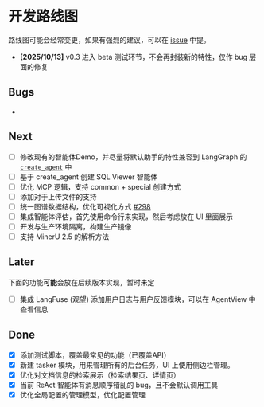 # 开发路线图

路线图可能会经常变更，如果有强烈的建议，可以在 [issue](https://github.com/xerrors/Yuxi-Know/issues) 中提。

- **[2025/10/13]** v0.3 进入 beta 测试环节，不会再封装新的特性，仅作 bug 层面的修复


## Bugs

-

## Next

- [ ] 修改现有的智能体Demo，并尽量将默认助手的特性兼容到 LangGraph 的 [`create_agent`](https://docs.langchain.com/oss/python/langchain/agents) 中
- [ ] 基于 create_agent 创建 SQL Viewer 智能体 <Badge type="info" text="0.3.5" />
- [ ] 优化 MCP 逻辑，支持 common + special 创建方式 <Badge type="info" text="0.3.5" />
- [ ] 添加对于上传文件的支持
- [ ] 统一图谱数据结构，优化可视化方式 [#298](https://github.com/xerrors/Yuxi-Know/issues/298) <Badge type="info" text="0.4" />
- [ ] 集成智能体评估，首先使用命令行来实现，然后考虑放在 UI 里面展示
- [ ] 开发与生产环境隔离，构建生产镜像 <Badge type="info" text="0.4" />
- [ ] 支持 MinerU 2.5 的解析方法 <Badge type="info" text="0.3.5" />

## Later

下面的功能**可能**会放在后续版本实现，暂时未定

- [ ] 集成 LangFuse (观望) 添加用户日志与用户反馈模块，可以在 AgentView 中查看信息

## Done


- [x] 添加测试脚本，覆盖最常见的功能（已覆盖API）
- [x] 新建 tasker 模块，用来管理所有的后台任务，UI 上使用侧边栏管理。
- [x] 优化对文档信息的检索展示（检索结果页、详情页）
- [x] 当前 ReAct 智能体有消息顺序错乱的 bug，且不会默认调用工具
- [x] 优化全局配置的管理模型，优化配置管理
